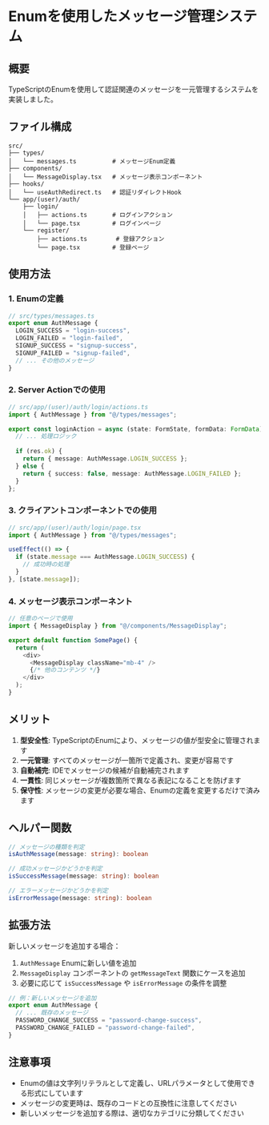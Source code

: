 # Enumを使用したメッセージ管理システム

## 概要

TypeScriptのEnumを使用して認証関連のメッセージを一元管理するシステムを実装しました。

## ファイル構成

```
src/
├── types/
│   └── messages.ts          # メッセージEnum定義
├── components/
│   └── MessageDisplay.tsx   # メッセージ表示コンポーネント
├── hooks/
│   └── useAuthRedirect.ts   # 認証リダイレクトHook
└── app/(user)/auth/
    ├── login/
    │   ├── actions.ts       # ログインアクション
    │   └── page.tsx         # ログインページ
    └── register/
        ├── actions.ts        # 登録アクション
        └── page.tsx         # 登録ページ
```

## 使用方法

### 1. Enumの定義

```typescript
// src/types/messages.ts
export enum AuthMessage {
  LOGIN_SUCCESS = "login-success",
  LOGIN_FAILED = "login-failed",
  SIGNUP_SUCCESS = "signup-success",
  SIGNUP_FAILED = "signup-failed",
  // ... その他のメッセージ
}
```

### 2. Server Actionでの使用

```typescript
// src/app/(user)/auth/login/actions.ts
import { AuthMessage } from "@/types/messages";

export const loginAction = async (state: FormState, formData: FormData) => {
  // ... 処理ロジック
  
  if (res.ok) {
    return { message: AuthMessage.LOGIN_SUCCESS };
  } else {
    return { success: false, message: AuthMessage.LOGIN_FAILED };
  }
};
```

### 3. クライアントコンポーネントでの使用

```typescript
// src/app/(user)/auth/login/page.tsx
import { AuthMessage } from "@/types/messages";

useEffect(() => {
  if (state.message === AuthMessage.LOGIN_SUCCESS) {
    // 成功時の処理
  }
}, [state.message]);
```

### 4. メッセージ表示コンポーネント

```typescript
// 任意のページで使用
import { MessageDisplay } from "@/components/MessageDisplay";

export default function SomePage() {
  return (
    <div>
      <MessageDisplay className="mb-4" />
      {/* 他のコンテンツ */}
    </div>
  );
}
```

## メリット

1. **型安全性**: TypeScriptのEnumにより、メッセージの値が型安全に管理されます
2. **一元管理**: すべてのメッセージが一箇所で定義され、変更が容易です
3. **自動補完**: IDEでメッセージの候補が自動補完されます
4. **一貫性**: 同じメッセージが複数箇所で異なる表記になることを防げます
5. **保守性**: メッセージの変更が必要な場合、Enumの定義を変更するだけで済みます

## ヘルパー関数

```typescript
// メッセージの種類を判定
isAuthMessage(message: string): boolean

// 成功メッセージかどうかを判定
isSuccessMessage(message: string): boolean

// エラーメッセージかどうかを判定
isErrorMessage(message: string): boolean
```

## 拡張方法

新しいメッセージを追加する場合：

1. `AuthMessage` Enumに新しい値を追加
2. `MessageDisplay` コンポーネントの `getMessageText` 関数にケースを追加
3. 必要に応じて `isSuccessMessage` や `isErrorMessage` の条件を調整

```typescript
// 例：新しいメッセージを追加
export enum AuthMessage {
  // ... 既存のメッセージ
  PASSWORD_CHANGE_SUCCESS = "password-change-success",
  PASSWORD_CHANGE_FAILED = "password-change-failed",
}
```

## 注意事項

- Enumの値は文字列リテラルとして定義し、URLパラメータとして使用できる形式にしています
- メッセージの変更時は、既存のコードとの互換性に注意してください
- 新しいメッセージを追加する際は、適切なカテゴリに分類してください 